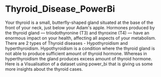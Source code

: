 # Thyroid_Disease_PowerBi

Your thyroid is a small, butterfly-shaped gland situated at the base of the front of your neck, just below your Adam's apple. Hormones produced by the thyroid gland — triiodothyronine (T3) and thyroxine (T4) — have an enormous impact on your health, affecting all aspects of your metabolism.
There are 2 types of Thyroid diseases - Hypothyroidism and hyperthyroidism.
Hypothyroidism is a condition where the thyroid gland is not able to produce sufficient amount of thyroid hormone. Whereas in hyperthyroidism the gland produces excess amount of thyroid hormone. 
Here is a Visualisation of a dataset using power_bi that is giving us some more insights about the thyroid cases.
